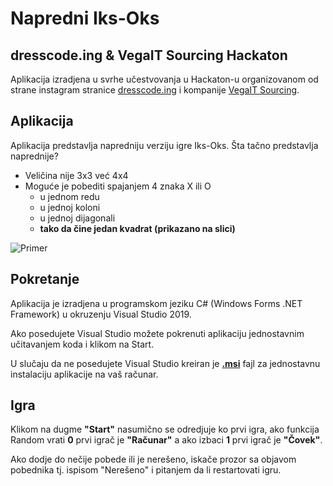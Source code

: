# Napredni Iks-Oks

## dresscode.ing & VegaIT Sourcing Hackaton

Aplikacija izradjena u svrhe učestvovanja u Hackaton-u organizovanom od strane instagram stranice [dresscode.ing](https://www.instagram.com/dresscode.ing/) i kompanije [VegaIT Sourcing](https://www.instagram.com/vegaitsourcing/).

## Aplikacija

Aplikacija predstavlja napredniju verziju igre Iks-Oks. Šta tačno predstavlja naprednije?

- Veličina nije 3x3 već 4x4
- Moguće je pobediti spajanjem 4 znaka X ili O
    - u jednom redu
    - u jednoj koloni
    - u jednoj dijagonali
    - **tako da čine jedan kvadrat (prikazano na slici)**

![Primer](https://user-images.githubusercontent.com/39384168/103683284-495f5e00-4f8a-11eb-8dff-8c4819d7f565.png)


## Pokretanje
Aplikacija je izradjena u programskom jeziku C# (Windows Forms .NET Framework) u okruzenju Visual Studio 2019.

Ako posedujete Visual Studio možete pokrenuti aplikaciju jednostavnim učitavanjem koda i klikom na Start.

U slučaju da ne posedujete Visual Studio kreiran je [**.msi**](https://github.com/tepke22/advanced-tic-tac-toe/blob/master/AdvancedTicTacToeSetup.msi) fajl za jednostavnu instalaciju aplikacije na vaš računar.

## Igra
Klikom na dugme **"Start"** nasumično se odredjuje ko prvi igra, ako funkcija Random vrati **0** prvi igrač je **"Računar"** a ako izbaci **1** prvi igrač je **"Čovek"**.

Ako dodje do nečije pobede ili je nerešeno, iskače prozor sa objavom pobednika tj. ispisom "Nerešeno" i pitanjem da li restartovati igru.